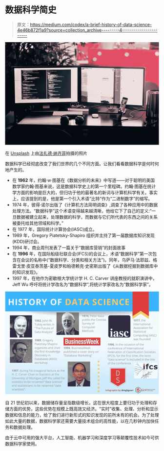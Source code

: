 # 数据科学简史

> 原文：<https://medium.com/codex/a-brief-history-of-data-science-4e46b872f1a9?source=collection_archive---------4----------------------->

![](img/4c5a4f50fe575e7096a9860375f7f7b6.png)

在 [Unsplash](https://unsplash.com?utm_source=medium&utm_medium=referral) 上由[法扎德·纳齐菲](https://unsplash.com/@euwars?utm_source=medium&utm_medium=referral)拍摄的照片

数据科学已经彻底改变了我们世界的几个不同方面。让我们看看数据科学是何时何地产生的。

*   在 **1962** 年，约翰·w·图基在《数据分析的未来》中写道——对于聪明的美国数学家约翰·图基来说，这是数据科学史上的第一个里程碑。约翰·图基在统计学方面的影响是巨大的，但归功于他的最著名的新词与计算机科学有关。事实上，应该提到的是，他是第一个引入术语“比特”作为“二进制数字”的缩写。
*   1974 年，彼得·诺尔出版了《计算机方法简明调查》,调查了各种应用中的数据处理方法。“数据科学”这个术语变得越来越清晰，他给它下了自己的定义:“一旦数据被建立起来，处理数据的科学，而数据与它们所代表的东西之间的关系被委托给其他领域和科学。”
*   在 1977 年，国际统计计算协会(IASC)成立。
*   1989 年，Gregory Piatetsky-Shapiro 组织并主持了第一届数据库知识发现(KDD)研讨会。
*   1994 年，商业周刊发表了一篇关于“数据库营销”的封面故事
*   在 **1996** 年，在国际船级社联合会(IFCS)的会议上，术语“数据科学”第一次包含在会议的名称中(“数据科学、分类和相关方法”)。同年，乌萨马·法耶兹、格雷戈里·皮亚泰茨基-夏皮罗和帕德赖克·史密斯出版了《从数据挖掘到数据库中的知识发现》。
*   1997 年，在他作为密歇根大学统计学 H. C. Carver 讲座教授的就职演讲中，Jeff Wu 呼吁将统计学改名为“数据科学”,将统计学家改名为“数据科学家”。

![](img/9023e0a7f613b53ec712d3871b4e378b.png)

自 21 世纪初以来，数据储存量呈指数级增长，这在很大程度上要归功于处理和存储方面的优势，这些优势在规模上既高效又经济。“实时”收集、处理、分析和显示数据和信息的能力，给了我们进行新形式的知识发现的前所未有的机会。为了处理如此大量的数据，数据科学家还需要大量技术组合的高性能，以在几秒钟内加快任务和数据处理。

由于云中可用的强大平台，人工智能、机器学习和深度学习等颠覆性技术如今可供数据科学家使用。